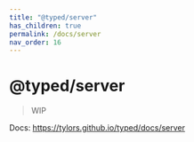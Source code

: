 ```yaml
---
title: "@typed/server"
has_children: true
permalink: /docs/server
nav_order: 16
---
```


# @typed/server

> WIP

Docs: https://tylors.github.io/typed/docs/server

